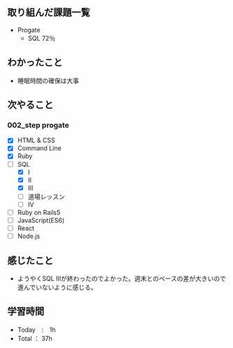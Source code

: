 ## 取り組んだ課題一覧
- Progate
  - SQL 72％
## わかったこと
- 睡眠時間の確保は大事
## 次やること
### 002_step progate
- [x] HTML & CSS
- [x] Command Line
- [x] Ruby
- [ ] SQL
  - [x] Ⅰ
  - [x] Ⅱ
  - [x] Ⅲ
  - [ ] 道場レッスン
  - [ ] Ⅳ
- [ ] Ruby on Rails5
- [ ] JavaScript(ES6)
- [ ] React
- [ ] Node.js
## 感じたこと
- ようやくSQL Ⅲが終わったのでよかった。週末とのペースの差が大きいので進んでいないように感じる。
## 学習時間
- Today　:　1h
- Total ： 37h
